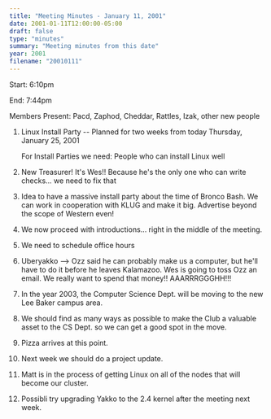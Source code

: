 ```yaml
---
title: "Meeting Minutes - January 11, 2001"
date: 2001-01-11T12:00:00-05:00
draft: false
type: "minutes"
summary: "Meeting minutes from this date"
year: 2001
filename: "20010111"
---
```


Start: 6:10pm </p><p>
End: 7:44pm </p><p>
Members Present: Pacd, Zaphod, Cheddar, Rattles, Izak, other new people </p><p>
1. Linux Install Party -- Planned for two weeks from today Thursday, January 25, 2001 </p><p>
For Install Parties we need:  People who can install Linux well </p><p>
2. New Treasurer!  It's Wes!!  Because he's the only one who can write checks... we need to fix that </p><p>
3. Idea to have a massive install party about the time of Bronco Bash.  We can work in cooperation with KLUG and make it big.  Advertise beyond the scope of Western even! </p><p>
4. We now proceed with introductions... right in the middle of the meeting. </p><p>
5. We need to schedule office hours </p><p>
6. Uberyakko --> Ozz said he can probably make us a computer, but he'll have to do it before he leaves Kalamazoo. Wes is going to toss Ozz an email.  We really want to spend that money!!  AAARRRGGGHH!!! </p><p>
7. In the year 2003, the Computer Science Dept. will be moving to the new Lee Baker campus area. </p><p>
8. We should find as many ways as possible to make the Club a valuable asset to the CS Dept. so we can get a good spot in the move. </p><p>
9. Pizza arrives at this point. </p><p>
10. Next week we should do a project update. </p><p>
11. Matt is in the process of getting Linux on all of the nodes that will become our cluster. </p><p>
12. Possibli try upgrading Yakko to the 2.4 kernel after the meeting next week. </p>
